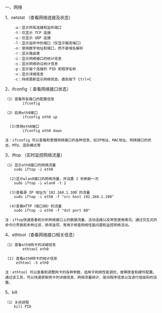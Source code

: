 一、网络

1、netstat （查看网络连接及状态）

		-a：显示所有连接和监听端口
		-t：仅显示 TCP 连接
		-u：仅显示 UDP 连接
		-l：显示监听中的端口（仅显示服务端口）
		-n：使用数字地址和端口，而不是域名解析
		-r：显示路由表
		-i：显示网络接口的统计信息
		-s：显示网络协议统计信息
		-p：显示每个连接的 PID 和程序名称
		-v：显示详细信息
		-c：持续更新显示网络状态，直到按下 Ctrl+C

2、ifconfig（ 查看网络接口状态）
	
	（1）查看所有接口的配置信息
			ifconfig
	
	（2）启用eth0接口
			ifconfig eth0 up
	
	  (3)禁用eth0接口
			ifconfig eth0 down
	
	注：ifconfig 可以查看和管理网络接口的各种信息，如IP地址、MAC地址、网络接口的状态、MTU、混杂模式等


3、iftop （实时监控网络流量）

	（1）显示eth0接口的网络流量
		sudo iftop -i eth0
		
	  (2)显示wlan0接口的网络流量，并设置 2 秒刷新一次
		sudo iftop -i wlan0 -t 2
		
	  (3)查看源 IP 地址为`192.168.1.100`的流量
		sudo iftop -i eth0 -f "src host 192.168.1.100"
      
      (4)查看HTTP（端口80）的流量
	    sudo iftop -i eth0 -f "dst port 80"
	    
	注：iftop快速查看和分析网络接口上的数据流量、活动连接以及带宽使用情况。通过交互式的命令行界面和多种过滤、排序选项，常用于排查网络性能问题和监控网络活动。

	
4、ethtool（查看网络接口相关信息）

	（1）查看eth0网卡的详细信息
			ethtool eth0
	
	 (2) 查看eth0网卡的统计信息
		 ethtool -S eth0
	
	注：ethtool 可以查看和调整网卡的各种参数，适用于网络性能调优、故障排查和硬件配置。通过该工具，可以快速获取网卡的详细信息、网络流量统计、驱动程序信息以及进行低级别的设置。

5、kill 

	（1）关闭进程
		kill PID